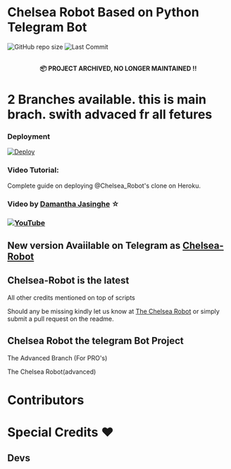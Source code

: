# Chelsea Robot Based on Python Telegram Bot 

![GitHub repo size](https://img.shields.io/github/repo-size/Damantha126/The-Anki-Vector?label=Repo%20Size) ![Last Commit](https://img.shields.io/github/last-commit/damantha126/the-anki-vector?color=red&label=Last%20commit&logo=damantha&logoColor=green)


<p align="center">
    <br><b>📦 PROJECT ARCHIVED, NO LONGER MAINTAINED !!</b><br>
</p>

# 2 Branches available. this is main brach. swith advaced fr all fetures

### Deployment
[![Deploy](https://www.herokucdn.com/deploy/button.svg)](https://heroku.com/deploy?template=https://github.com/Kinganonymous7762/ChelseaRobotPrivate)


### Video Tutorial:
Complete guide on deploying @Chelsea_Robot's clone on Heroku.

### Video by [Damantha Jasinghe](https://www.youtube.com/watch?v=fXXEcAkWAFU) ☆
### [![YouTube](https://img.shields.io/badge/YouTube-Video%20Tutorial-red?logo=youtube)](https://www.youtube.com/watch?v=fXXEcAkWAFU)

## New version Avaiilable on Telegram as [Chelsea-Robot](https://t.me/Chelsea_Robot)
## Chelsea-Robot is the latest


All other credits mentioned on top of scripts

Should any be missing kindly let us know at [The Chelsea Robot](https://t.me/ChelseaRobotUpdates) or simply submit a pull request on the readme.

## Chelsea Robot the telegram Bot Project
The Advanced Branch (For PRO's)

The Chelsea Robot(advanced)

# Contributors
# Special Credits ❤
## Devs
